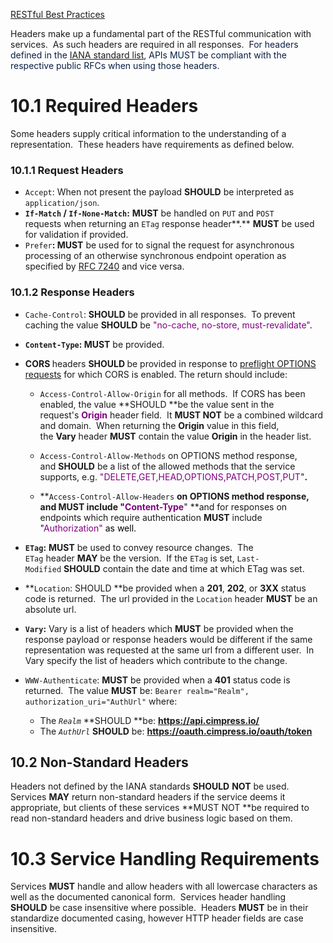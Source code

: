 [RESTful Best Practices](Home)

Headers make up a fundamental part of the RESTful communication with
services.  As such headers are required in all responses.  F<span
style="color: rgb(9,30,66);">or headers defined in the
<a href="https://www.iana.org/assignments/message-headers/message-headers.xhtml" class="external-link">IANA standard list</a>,
APIs MUST be compliant with the respective public RFCs when using those
headers.</span>

10.1 Required Headers
=====================

Some headers supply critical information to the understanding of a
representation.  These headers have requirements as defined below.

### 10.1.1 Request Headers

-   `Accept`<span class="inline-comment-marker"
    data-ref="96820221-e059-4890-89e5-5a76341d26e7">: When not present
    the payload</span> **<span class="inline-comment-marker"
    data-ref="96820221-e059-4890-89e5-5a76341d26e7">SHOULD</span>**<span
    class="inline-comment-marker"
    data-ref="96820221-e059-4890-89e5-5a76341d26e7"> be interpreted as
    </span>`application/json`<span class="inline-comment-marker"
    data-ref="96820221-e059-4890-89e5-5a76341d26e7">.</span>
-   **`If-Match` / `If-None-Match`:** **MUST** be handled on `PUT` and
    `POST` requests when returning an `ETag` response
    header**.** **MUST** be used for validation if provided.
-   `Prefer`**: MUST** be used for to signal the request for
    asynchronous processing of an otherwise synchronous endpoint
    operation as specified by
    <a href="https://tools.ietf.org/html/rfc7240" class="external-link">RFC 7240</a> and
    vice versa.

### 10.1.2 Response Headers

-   `Cache-Control`: **SHOULD** be provided in all responses.  To
    prevent caching the value **SHOULD** be <span
    style="color: rgb(128,0,128);">"no-cache, no-store,
    must-revalidate"<span style="color: rgb(0,0,0);">. </span></span>
-   **`Content-Type`: MUST** be provided.
-   **<span class="inline-comment-marker"
    data-ref="d769c69b-2754-4546-9adf-c558e6331316">CORS </span>**<span
    class="inline-comment-marker"
    data-ref="d769c69b-2754-4546-9adf-c558e6331316">headers
    </span>**<span class="inline-comment-marker"
    data-ref="d769c69b-2754-4546-9adf-c558e6331316">SHOULD </span>**<span
    class="inline-comment-marker"
    data-ref="d769c69b-2754-4546-9adf-c558e6331316">be provided in
    response to
    </span><a href="https://developer.mozilla.org/en-US/docs/Glossary/Preflight_request" class="external-link"><span class="inline-comment-marker" data-ref="d769c69b-2754-4546-9adf-c558e6331316">preflight OPTIONS requests</span></a><span
    class="inline-comment-marker"
    data-ref="d769c69b-2754-4546-9adf-c558e6331316"> for which CORS is
    enabled</span>. The return should include:
    -   `Access-Control-Allow-Origin` for all methods.  If CORS has been
        enabled, the value **SHOULD **<span
        class="inline-comment-marker"
        data-ref="43909e4a-e600-4a6c-8e47-e229ec9d75f8">be
        the </span>value sent in the request's <span
        style="color: rgb(128,0,128);">**Origin**</span> header field. 
        It **MUST NOT** be a combined wildcard and domain.  When
        returning the **Origin** value in this field,
        the **Vary** header **MUST** contain the value **Origin** in the
        header list.
    -   `Access-Control-Allow-Methods` on OPTIONS method response,
        and **<span class="inline-comment-marker"
        data-ref="9c7df76a-6f35-4a2a-822c-e8cb8e4c9f72">SHOULD</span>**<span
        class="inline-comment-marker"
        data-ref="9c7df76a-6f35-4a2a-822c-e8cb8e4c9f72"> be a list of
        the allowed methods that the service supports, e.g. <span
        style="color: rgb(128,0,128);">"</span></span><span
        class="inline-comment-marker"
        data-ref="9c7df76a-6f35-4a2a-822c-e8cb8e4c9f72"><span
        style="color: rgb(128,0,128);">DELETE,GET,HEAD,OPTIONS,PATCH,POST,PUT</span>"</span>**<span
        class="inline-comment-marker"
        data-ref="9c7df76a-6f35-4a2a-822c-e8cb8e4c9f72">.</span>**

    -   **`Access-Control-Allow-Headers` **on OPTIONS method response,
        and **MUST** include "<span
        style="color: rgb(128,0,128);">Content-Type</span>**" **and for
        responses on endpoints which require authentication **MUST**
        include "<span
        style="color: rgb(128,0,128);">Authorization"<span
        style="color: rgb(0,0,0);"> as well.</span></span>

-   **`ETag`:** **MUST** be used to convey resource changes.  The
    `ETag` header **MAY** be the version.  If the `ETag` is set,
    `Last-Modified` **SHOULD** contain the date and time at which ETag
    was set.
-   **`Location`: SHOULD **be provided when a **201**, **202**, or
    **3XX** status code is returned.  The url provided in the
    `Location` header **MUST** be an absolute url.
-   **`Vary`:** Vary is a list of headers which **MUST** be provided
    when the response payload or response headers would be different if
    the same representation was requested at the same url from a
    different user.  In Vary specify the list of headers which
    contribute to the change.
-   `WWW-Authenticate`: **MUST** be provided when a **401** status
    code is returned.  The value **MUST** be:
    `Bearer realm="Realm", authorization_uri="AuthUrl"` where:
    -   The *`Realm`* **SHOULD **be: **<a href="https://api.cimpress.io/" class="external-link">https://api.cimpress.io/</a>**
    -   The *`AuthUrl`* **SHOULD**
        be: **<a href="https://cimpress.auth0.com/oauth/token" class="external-link">https://oauth.cimpress.io/oauth/token</a>**

10.2 Non-Standard Headers
-------------------------

Headers not defined by the IANA standards **SHOULD** **NOT** be used.
Services **MAY** return non-standard headers if the service deems it
appropriate, but clients of these services **MUST NOT **be required to
read non-standard headers and drive business logic based on them.

10.3 Service Handling Requirements
==================================

Services **MUST** handle and allow headers with all lowercase characters
as well as the documented canonical form.  Services header handling
**<span class="inline-comment-marker"
data-ref="1647005b-6b8f-4f6d-958b-876b50013924">SHOULD</span>** be case
insensitive where possible.  Headers **MUST** be in their standardize
documented casing, however HTTP header fields are case insensitive.

